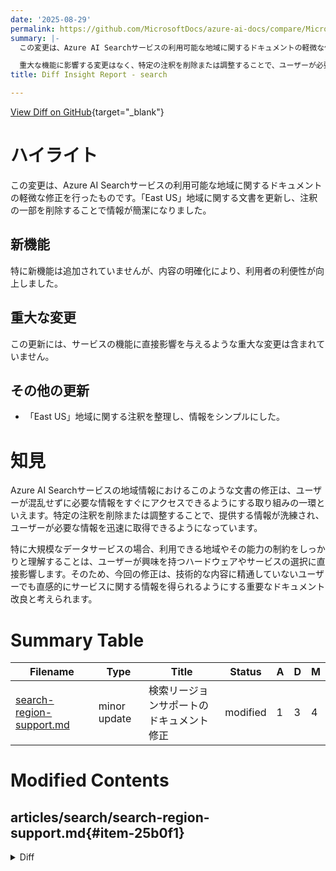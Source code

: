 ```yaml
---
date: '2025-08-29'
permalink: https://github.com/MicrosoftDocs/azure-ai-docs/compare/MicrosoftDocs:06c258e...MicrosoftDocs:315e4a8
summary: |-
  この変更は、Azure AI Searchサービスの利用可能な地域に関するドキュメントの軽微な修正です。「East US」地域に関する文書を更新し、注釈を整理することで情報が簡潔になりました。新機能は追加されていませんが、内容の明確化により利用者の利便性が向上しました。

  重大な機能に影響する変更はなく、特定の注釈を削除または調整することで、ユーザーが必要な情報を迅速に取得できるようになります。特に大規模なデータサービスにおいて、利用できる地域の理解は重要であり、今回の修正は非技術的なユーザーでも直感的に情報を得られるようにするための重要な改善です。
title: Diff Insight Report - search

---
```


[View Diff on GitHub](https://github.com/MicrosoftDocs/azure-ai-docs/compare/MicrosoftDocs:06c258e...MicrosoftDocs:315e4a8){target="_blank"}

# ハイライト
この変更は、Azure AI Searchサービスの利用可能な地域に関するドキュメントの軽微な修正を行ったものです。「East US」地域に関する文書を更新し、注釈の一部を削除することで情報が簡潔になりました。

## 新機能
特に新機能は追加されていませんが、内容の明確化により、利用者の利便性が向上しました。

## 重大な変更
この更新には、サービスの機能に直接影響を与えるような重大な変更は含まれていません。

## その他の更新
- 「East US」地域に関する注釈を整理し、情報をシンプルにした。

# 知見
Azure AI Searchサービスの地域情報におけるこのような文書の修正は、ユーザーが混乱せずに必要な情報をすぐにアクセスできるようにする取り組みの一環といえます。特定の注釈を削除または調整することで、提供する情報が洗練され、ユーザーが必要な情報を迅速に取得できるようになっています。

特に大規模なデータサービスの場合、利用できる地域やその能力の制約をしっかりと理解することは、ユーザーが興味を持つハードウェアやサービスの選択に直接影響します。そのため、今回の修正は、技術的な内容に精通していないユーザーでも直感的にサービスに関する情報を得られるようにする重要なドキュメント改良と考えられます。

# Summary Table
|  Filename  | Type |    Title    | Status | A  | D  | M  |
|------------|------|-------------|--------|----|----|----|
| [search-region-support.md](#item-25b0f1) | minor update | 検索リージョンサポートのドキュメント修正 | modified | 1 | 3 | 4 | 


# Modified Contents
## articles/search/search-region-support.md{#item-25b0f1}

<details>
<summary>Diff</summary>
````diff
@@ -44,7 +44,7 @@ You can create an Azure AI Search service in any of the following Azure public r
 | Canada Central​​ | ✅ | ✅ | ✅ | ✅ | ✅ |
 | Canada East​​ ​|  |  | ✅ | ✅ |  |
 | ​Central US​​ | ✅ | ✅ | ✅ | ✅ | ✅ |
-| East US​ <sup>1</sup> | ✅ | ✅ | ✅ | ✅ |  |
+| East US​ | ✅ | ✅ | ✅ | ✅ |  |
 | East US 2 | ✅ | ✅ | ✅ | ✅ | ✅ |
 | Mexico Central |  | ✅ |  |  |  |
 | North Central US​ ​| ✅ |  | ✅ | ✅ | ✅ |
@@ -54,8 +54,6 @@ You can create an Azure AI Search service in any of the following Azure public r
 | West US 3​ | ✅ | ✅ | ✅ | ✅ | ✅ |
 | West Central US​ ​ | ✅ |  | ✅ | ✅ |  |
 
-<sup>1</sup> This region has capacity constraints on all tiers.
-
 ### Europe
 
 | Region | AI enrichment | Availability zones | Agentic retrieval | Semantic ranker | Query rewrite |
````
</details>

### Summary

```json
{
    "modification_type": "minor update",
    "modification_title": "検索リージョンサポートのドキュメント修正"
}
```

### Explanation
この変更は、Azure AI Searchサービスで利用可能な地域に関するドキュメントの軽微な更新です。具体的には、表内の「East US」地域の記載を修正し、不要な注釈を削除しました。元の文では「East US」地域に関する特定の注釈（容量制約に関する情報）が含まれていましたが、その一部を削除することで、情報が簡素化され、見やすくなっています。これにより、ユーザーがAzure AI Searchサービスを使用する際の地域の利用可能性に関する理解が向上することを目的としています。変更内容は、GitHubのリポジトリにて確認可能です。


